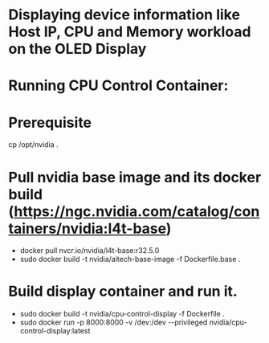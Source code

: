# Displaying device information like Host IP, CPU and Memory workload on the OLED Display

# Running CPU Control Container:
# Prerequisite
cp /opt/nvidia .

# Pull nvidia base image and its docker build (https://ngc.nvidia.com/catalog/containers/nvidia:l4t-base)
- docker pull nvcr.io/nvidia/l4t-base:r32.5.0
- sudo docker build -t nvidia/aitech-base-image -f Dockerfile.base .

# Build display container and run it.
- sudo docker build -t nvidia/cpu-control-display -f Dockerfile .
- sudo docker run -p 8000:8000 -v /dev:/dev --privileged nvidia/cpu-control-display:latest
